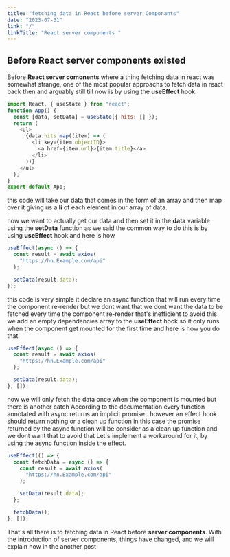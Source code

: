 ```yaml
---
title: "fetching data in React before server Componants"
date: "2023-07-31"
link: "/"
linkTitle: "React server components "
---
```


## Before React server components existed

Before **React server comonents** where a thing fetching data in react was somewhat strange, one of the most popular approachs to fetch data in react back then and arguably still till now is by using the **useEffect** hook.

```javascript
import React, { useState } from "react";
function App() {
  const [data, setData] = useState({ hits: [] });
  return (
    <ul>
      {data.hits.map((item) => (
        <li key={item.objectID}>
          <a href={item.url}>{item.title}</a>
        </li>
      ))}
    </ul>
  );
}
export default App;
```

this code will take our data that comes in the form of an array and then map over it giving us a **li** of each element in our array of data.

now we want to actually get our data and then set it in the **data** variable using the **setData** function as we said the common way to do this is by using **useEffect** hook and here is how

```javascript
useEffect(async () => {
  const result = await axios(
    "https://hn.Example.com/api"
  );

  setData(result.data);
});
```

this code is very simple it declare an async function that will run every time the component re-render but we dont want that we dont want the data to be fetched every time the component re-render that's inefficient to avoid this we add an empty dependencies array to the **useEffect** hook so it only runs when the component get mounted for the first time and here is how you do that

```javascript
useEffect(async () => {
  const result = await axios(
    "https://hn.Example.com/api"
  );

  setData(result.data);
}, []);
```

now we will only fetch the data once when the component is mounted but there is another catch According to the documentation every function annotated with async returns an implicit promise . however an effect hook should return nothing or a clean up function in this case the promise returned by the async function will be consider as a clean up function and we dont want that to avoid that Let's implement a workaround for it, by using the async function inside the effect.

```javascript
useEffect(() => {
  const fetchData = async () => {
    const result = await axios(
      "https://hn.Example.com/api"
    );

    setData(result.data);
  };

  fetchData();
}, []);
```

That's all there is to fetching data in React before **server components**. With the introduction of server components, things have changed, and we will explain how in the another post
